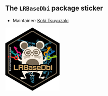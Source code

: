 ## The `LRBaseDbi` package sticker

* Maintainer: [Koki Tsuyuzaki](https://github.com/kokitsuyuzaki/)

<img src=LRBaseDbi.png height="200">